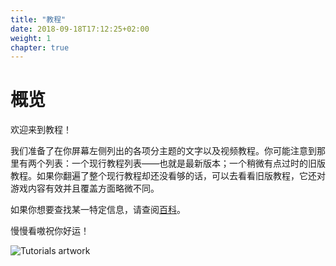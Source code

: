 ```yaml
---
title: "教程"
date: 2018-09-18T17:12:25+02:00
weight: 1
chapter: true
---
```


# 概览

欢迎来到教程！

我们准备了在你屏幕左侧列出的各项分主题的文字以及视频教程。你可能注意到那里有两个列表：一个现行教程列表——也就是最新版本；一个稍微有点过时的旧版教程。如果你翻遍了整个现行教程却还没看够的话，可以去看看旧版教程，它还对游戏内容有效并且覆盖方面略微不同。

如果你想要查找某一特定信息，请查阅[百科](../wiki)。

慢慢看嗷祝你好运！

![Tutorials artwork](tutorials-artwork.jpg)